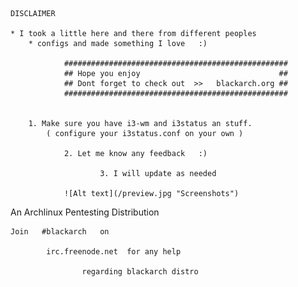 	DISCLAIMER

	* I took a little here and there from different peoples 
		* configs and made something I love   :)

				##################################################
				## Hope you enjoy 								##
				## Dont forget to check out  >>   blackarch.org ##
				##################################################


		1. Make sure you have i3-wm and i3status an stuff.
 			( configure your i3status.conf on your own )

				2. Let me know any feedback   :)

						3. I will update as needed 

				![Alt text](/preview.jpg "Screenshots")


 An Archlinux Pentesting Distribution 

	Join   #blackarch   on    
			
			irc.freenode.net  for any help 
					
					regarding blackarch distro
